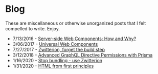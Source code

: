 # Blog

These are miscellaneous or otherwise unorganized posts that I felt compelled to write. Enjoy.

* 7/13/2016 - [Server-side Web Components: How and Why?](https://scotch.io/tutorials/server-side-web-components-how-and-why)
* 3/06/2017 - [Universal Web Components](https://scotch.io/bar-talk/universal-web-components)
* 7/27/2017 - [Zwitterion, forget the build step](https://hackernoon.com/zwitterion-transpilation-made-simple-a9baa407b006)
* 3/12/2018 - [Advanced GraphQL Directive Permissions with Prisma](https://medium.com/@lastmjs/advanced-graphql-directive-permissions-with-prisma-fdee6f846044)
* 1/16/2020 - [Stop bundling - use Zwitterion](blog/stop-bundling-use-zwitterion.md)
* 1/31/2020 - [HTML from first principles](blog/html-from-first-principles.md)